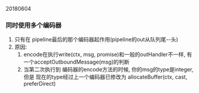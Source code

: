 20180604

### 同时使用多个编码器
1. 只有在 pipeline最后的那个编码器起作用(pipeline的out从队列尾--头) 
2. 原因:
    1. encode在执行write(ctx, msg, promise)和一般的outHandler不一样, 有一个acceptOutboundMessage(msg)的判断
    2. 当第二次执行到 编码器的encode方法的时候, 你的msg的type是integer, 
        但是 现在的type经过上一个编码器已修改为 allocateBuffer(ctx, cast, preferDirect)
    